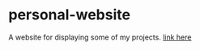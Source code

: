 # personal-website
A website for displaying some of my projects.
<a href="joeyshi.tech">link here </a>
